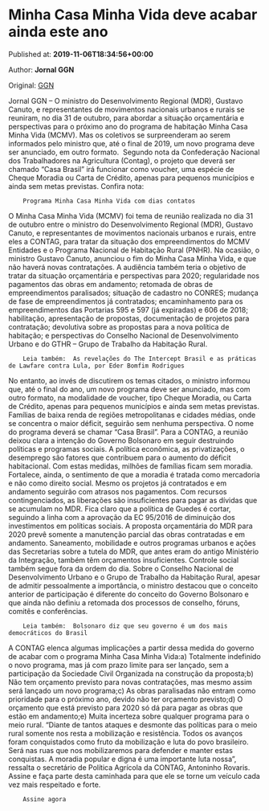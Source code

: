 
# Minha Casa Minha Vida deve acabar ainda este ano

Published at: **2019-11-06T18:34:56+00:00**

Author: **Jornal GGN**

Original: [GGN](https://jornalggn.com.br/noticia/minha-casa-minha-vida-deve-acabar-ainda-este-ano/)

Jornal GGN – O ministro do Desenvolvimento Regional (MDR), Gustavo Canuto, e representantes de movimentos nacionais urbanos e rurais se reuniram, no dia 31 de outubro, para abordar a situação orçamentária e perspectivas para o próximo ano do programa de habitação Minha Casa Minha Vida (MCMV). Mas os coletivos se surpreenderam ao serem informados pelo ministro que, até o final de 2019, um novo programa deve ser anunciado, em outro formato. 
Segundo nota da Confederação Nacional dos Trabalhadores na Agricultura (Contag), o projeto que deverá ser chamado “Casa Brasil” irá funcionar como voucher, uma espécie de Cheque Moradia ou Carta de Crédito, apenas para pequenos municípios e ainda sem metas previstas. Confira nota:

        Programa Minha Casa Minha Vida com dias contatos
      
O Minha Casa Minha Vida (MCMV) foi tema de reunião realizada no dia 31 de outubro entre o ministro do Desenvolvimento Regional (MDR), Gustavo Canuto, e representantes de movimentos nacionais urbanos e rurais, entre eles a CONTAG, para tratar da situação dos empreendimentos do MCMV Entidades e o Programa Nacional de Habitação Rural (PNHR). Na ocasião, o ministro Gustavo Canuto, anunciou o fim do Minha Casa Minha Vida, e que não haverá novas contratações.
A audiência também teria o objetivo de tratar da situação orçamentária e perspectivas para 2020; regularidade nos pagamentos das obras em andamento; retomada de obras de empreendimentos paralisados; situação de cadastro no CONRES; mudança de fase de empreendimentos já contratados; encaminhamento para os empreendimentos das Portarias 595 e 597 (já expiradas) e 606 de 2018; habilitação, apresentação de propostas, documentação de projetos para contratação; devolutiva sobre as propostas para a nova política de habitação; e perspectivas do Conselho Nacional de Desenvolvimento Urbano e do GTHR – Grupo de Trabalho da Habitação Rural.

        Leia também:  As revelações do The Intercept Brasil e as práticas de Lawfare contra Lula, por Eder Bomfim Rodrigues
      
No entanto, ao invés de discutirem os temas citados, o ministro informou que, até o final do ano, um novo programa deve ser anunciado, mas com outro formato, na modalidade de voucher, tipo Cheque Moradia, ou Carta de Crédito, apenas para pequenos municípios e ainda sem metas previstas. Famílias de baixa renda de regiões metropolitanas e cidades médias, onde se concentra o maior déficit, seguirão sem nenhuma perspectiva. O nome do programa deverá se chamar “Casa Brasil”.
Para a CONTAG, a reunião deixou clara a intenção do Governo Bolsonaro em seguir destruindo políticas e programas sociais. A política econômica, as privatizações, o desemprego são fatores que contribuem para o aumento do déficit habitacional. Com estas medidas, milhões de famílias ficam sem moradia. Fortalece, ainda, o sentimento de que a moradia é tratada como mercadoria e não como direito social.
Mesmo os projetos já contratados e em andamento seguirão com atrasos nos pagamentos. Com recursos contingenciados, as liberações são insuficientes para pagar as dívidas que se acumulam no MDR. Fica claro que a política de Guedes é cortar, seguindo a linha com a aprovação da EC 95/2016 de diminuição dos investimentos em políticas sociais. A proposta orçamentária do MDR para 2020 prevê somente a manutenção parcial das obras contratadas e em andamento. Saneamento, mobilidade e outros programas urbanos e ações das Secretarias sobre a tutela do MDR, que antes eram do antigo Ministério da Integração, também têm orçamentos insuficientes.
Controle social também segue fora da ordem do dia. Sobre o Conselho Nacional de Desenvolvimento Urbano e o Grupo de Trabalho da Habitação Rural, apesar de admitir pessoalmente a importância, o ministro destacou que o conceito anterior de participação é diferente do conceito do Governo Bolsonaro e que ainda não definiu a retomada dos processos de conselho, fóruns, comitês e conferências.

        Leia também:  Bolsonaro diz que seu governo é um dos mais democráticos do Brasil
      
A CONTAG elenca algumas implicações a partir dessa medida do governo de acabar com o programa Minha Casa Minha Vida:a) Totalmente indefinido o novo programa, mas já com prazo limite para ser lançado, sem a participação da Sociedade Civil Organizada na construção da proposta;b) Não tem orçamento previsto para novas contratações, mas mesmo assim será lançado um novo programa;c) As obras paralisadas não entram como prioridade para o próximo ano, devido não ter orçamento previsto;d) O orçamento que está previsto para 2020 só dá para pagar as obras que estão em andamento;e) Muita incerteza sobre qualquer programa para o meio rural.
“Diante de tantos ataques e desmonte das políticas para o meio rural somente nos resta a mobilização e resistência. Todos os avanços foram conquistados como fruto da mobilização e luta do povo brasileiro. Será nas ruas que nos mobilizaremos para defender e manter estas conquistas. A moradia popular e digna é uma importante luta nossa”, ressalta o secretário de Política Agrícola da CONTAG, Antoninho Rovaris.
Assine e faça parte desta caminhada para que ele se torne um veículo cada vez mais respeitado e forte.

        Assine agora
      
